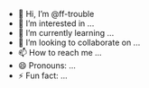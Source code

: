 - 👋 Hi, I’m @ff-trouble
- 👀 I’m interested in ...
- 🌱 I’m currently learning ...
- 💞️ I’m looking to collaborate on ...
- 📫 How to reach me ...
- 😄 Pronouns: ...
- ⚡ Fun fact: ...

<!---
ff-trouble/ff-trouble is a ✨ special ✨ repository because its `README.md` (this file) appears on your GitHub profile.
You can click the Preview link to take a look at your changes.
--->

